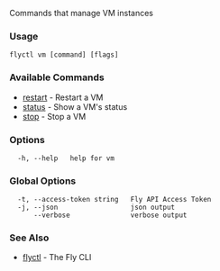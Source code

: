 <p class="font-medium tracking-tight text-gray-400 text-lg -mt-4 mb-9 pb-5 border-b">
  Commands that manage VM instances
</p>

### Usage
~~~
flyctl vm [command] [flags]
~~~

### Available Commands
* [restart](/docs/flyctl/vm-restart/)	 - Restart a VM
* [status](/docs/flyctl/vm-status/)	 - Show a VM's status
* [stop](/docs/flyctl/vm-stop/)	 - Stop a VM

### Options

~~~
  -h, --help   help for vm
~~~

### Global Options

~~~
  -t, --access-token string   Fly API Access Token
  -j, --json                  json output
      --verbose               verbose output
~~~

### See Also

* [flyctl](/docs/flyctl/help/)	 - The Fly CLI

